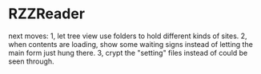 # RZZReader
next moves:
1, let tree view use folders to hold different kinds of sites.
2, when contents are loading, show some waiting signs instead of letting the main form just hung there.
3, crypt the "setting" files instead of could be seen through.
